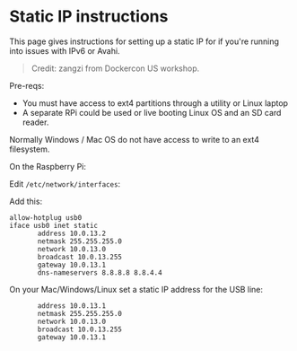Static IP instructions
=======================

This page gives instructions for setting up a static IP for if you're running into issues with IPv6 or Avahi.

> Credit: zangzi from Dockercon US workshop.

Pre-reqs:

* You must have access to ext4 partitions through a utility or Linux laptop
* A separate RPi could be used or live booting Linux OS and an SD card reader.

Normally Windows / Mac OS do not have access to write to an ext4 filesystem.

On the Raspberry Pi:

Edit `/etc/network/interfaces`:

Add this:

```
allow-hotplug usb0
iface usb0 inet static
       address 10.0.13.2
       netmask 255.255.255.0
       network 10.0.13.0
       broadcast 10.0.13.255
       gateway 10.0.13.1
       dns-nameservers 8.8.8.8 8.8.4.4
```

On your Mac/Windows/Linux set a static IP address for the USB line:

```
       address 10.0.13.1
       netmask 255.255.255.0
       network 10.0.13.0
       broadcast 10.0.13.255
       gateway 10.0.13.1
```

